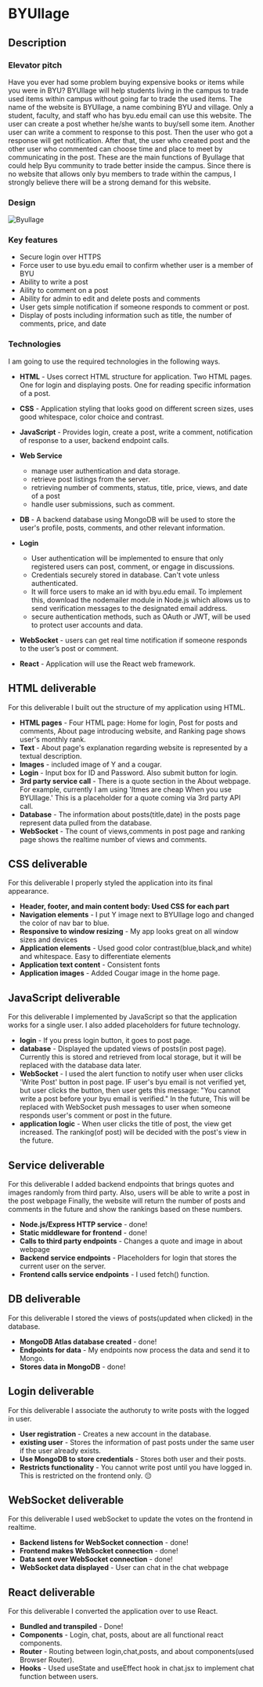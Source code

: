 # BYUllage

## Description

### Elevator pitch

Have you ever had some problem buying expensive books or items while you were in BYU? 
BYUllage will help students living in the campus to trade used items within campus without going far to trade the used items. The name of the website is BYUllage, a name combining BYU and village. Only a student, faculty, and staff who has byu.edu email can use this website. The user can create a post whether he/she wants to buy/sell some item. Another user can write a comment to response to this post. Then the user who got a response will get notification. After that, the user who created post and the other user who commented can choose time and place to meet by communicating in the post. These are the main functions of Byullage that could help Byu community to trade better inside the campus. Since there is no website that allows only byu members to trade within the campus, I strongly believe there will be a strong demand for this website. 

### Design
![Byullage](https://github.com/Korea19800/startup/assets/52956141/f5a29ce5-994a-4d60-8d56-5f1f8de8d39e)

### Key features

- Secure login over HTTPS
- Force user to use byu.edu email to confirm whether user is a member of BYU
- Ability to write a post
- Aility to comment on a post
- Ability for admin to edit and delete posts and comments
- User gets simple notification if someone responds to comment or post.
- Display of posts including information such as title, the number of comments, price, and date

### Technologies

I am going to use the required technologies in the following ways.

- **HTML** - Uses correct HTML structure for application. Two HTML pages.
  One for login and displaying posts. One for reading specific information of a post. 
- **CSS** - Application styling that looks good on different screen sizes, uses good whitespace, color choice and contrast.
- **JavaScript** - Provides login, create a post, write a comment, notification of response to a user, backend endpoint calls.
- **Web Service**
  - manage user authentication and data storage.
  - retrieve post listings from the server.
  - retrieving number of comments, status, title, price, views, and date of a post
  - handle user submissions, such as comment.
  
- **DB** - A backend database using MongoDB will be used to store the user's profile, posts, comments, and other relevant information.

- **Login**
  - User authentication will be implemented to ensure that only registered users can post, comment, or engage in discussions.
  - Credentials securely stored in database. Can't vote unless authenticated.
  - It will force users to make an id with byu.edu email. To implement this, download the nodemailer module in Node.js which allows us to send verification messages to the designated email address.
  - secure authentication methods, such as OAuth or JWT, will be used to protect user accounts and data.

- **WebSocket** - users can get real time notification if someone responds to the user’s post or comment.
- **React** - Application will use the React web framework.

## HTML deliverable

For this deliverable I built out the structure of my application using HTML.

- **HTML pages** - Four HTML page: Home for login, Post for posts and comments, About page introducing website, and Ranking page shows user's monthly rank.
- **Text** - About page's explanation regarding website is represented by a textual description.
- **Images** - included image of Y and a cougar. 
- **Login** - Input box for ID and Password. Also submit button for login.
- **3rd party service call** - There is a quote section in the About webpage. For example, currently I am using 'Itmes are cheap When you use BYUllage.' This is a placeholder for
  a quote coming via 3rd party API call. 
- **Database** - The information about posts(title,date) in the posts page represent data pulled from the database.
- **WebSocket** - The count of views,comments in post page and ranking page shows the realtime number of views and comments.

## CSS deliverable

For this deliverable I properly styled the application into its final appearance.

- **Header, footer, and main content body: Used CSS for each part**
- **Navigation elements** - I put Y image next to BYUllage logo and changed the color of nav bar to blue.
- **Responsive to window resizing** - My app looks great on all window sizes and devices
- **Application elements** - Used good color contrast(blue,black,and white) and whitespace. Easy to differentiate elements
- **Application text content** - Consistent fonts
- **Application images** - Added Cougar image in the home page.

## JavaScript deliverable

For this deliverable I implemented by JavaScript so that the application works for a single user. I also added placeholders for future technology.

- **login** - If you press login button, it goes to post page.
- **database** - Displayed the updated views of posts(in post page). Currently this is stored and retrieved from local storage, but it will be replaced with the database data later.
- **WebSocket** - I used the alert function to notify user when user clicks 'Write Post' button in post page. IF user's byu email is not verified yet, but user clicks the button, then user gets this message: "You cannot write a post before your byu email is verified."
In the future, This will be replaced with WebSocket push messages to user when someone responds user's comment or post in the future.
- **application logic** - When user clicks the title of post, the view get increased. The ranking(of post) will be decided with the post's view in the future.

## Service deliverable

For this deliverable I added backend endpoints that brings quotes and images randomly from third party. Also, users will be able to write a post in the post webpage
Finally, the website will return the number of posts and comments in the future and show the rankings based on these numbers.

- **Node.js/Express HTTP service** - done! 
- **Static middleware for frontend** - done!
- **Calls to third party endpoints** - Changes a quote and image in about webpage
- **Backend service endpoints** - Placeholders for login that stores the current user on the server.
- **Frontend calls service endpoints** - I used fetch() function.

## DB deliverable

For this deliverable I stored the views of posts(updated when clicked) in the database.

- **MongoDB Atlas database created** - done!
- **Endpoints for data** - My endpoints now process the data and send it to Mongo.
- **Stores data in MongoDB** - done!

## Login deliverable

For this deliverable I associate the authoruty to write posts with the logged in user.

- **User registration** - Creates a new account in the database.
- **existing user** - Stores the information of past posts under the same user if the user already exists.
- **Use MongoDB to store credentials** - Stores both user and their posts.
- **Restricts functionality** - You cannot write post until you have logged in. This is restricted on the frontend only. 😔

## WebSocket deliverable

For this deliverable I used webSocket to update the votes on the frontend in realtime.
- **Backend listens for WebSocket connection** - done!
- **Frontend makes WebSocket connection** - done!
- **Data sent over WebSocket connection** - done!
- **WebSocket data displayed** - User can chat in the chat webpage

## React deliverable

For this deliverable I converted the application over to use React. 

- **Bundled and transpiled** - Done!
- **Components** - Login, chat, posts, about are all functional react components.
- **Router** - Routing between login,chat,posts, and about components(used Browser Router).
- **Hooks** - Used useState and useEffect hook in chat.jsx to implement chat function between users.







